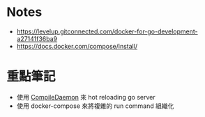 # Notes
- https://levelup.gitconnected.com/docker-for-go-development-a27141f36ba9
- https://docs.docker.com/compose/install/

# 重點筆記
- 使用 [CompileDaemon](https://github.com/githubnemo/CompileDaemon) 來 hot reloading go server
- 使用 docker-compose 來將複雜的 run command 組織化